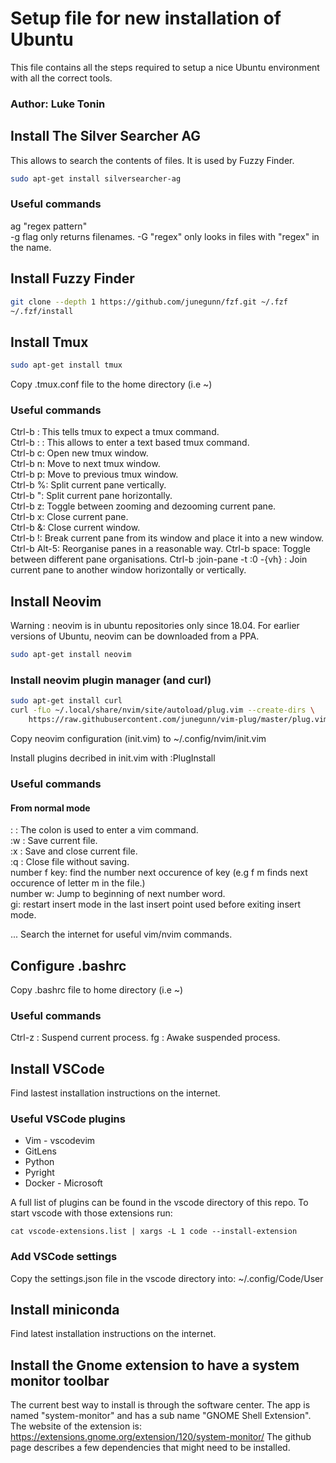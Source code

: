 # Setup file for new installation of Ubuntu

This file contains all the steps required to setup a nice Ubuntu environment with all the correct tools.

### Author: Luke Tonin


## Install The Silver Searcher AG
This allows to search the contents of files. It is used by Fuzzy Finder.
```bash
sudo apt-get install silversearcher-ag
```

### Useful commands
ag "regex pattern"  
-g flag only returns filenames.
-G "regex" only looks in files with "regex" in the name.

## Install Fuzzy Finder

``` bash
git clone --depth 1 https://github.com/junegunn/fzf.git ~/.fzf
~/.fzf/install
```

## Install Tmux
``` bash
sudo apt-get install tmux
```

Copy .tmux.conf file to the home directory (i.e ~)

### Useful commands
Ctrl-b : This tells tmux to expect a tmux command.  
Ctrl-b : : This allows to enter a text based tmux command.  
Ctrl-b c: Open new tmux window.  
Ctrl-b n: Move to next tmux window.  
Ctrl-b p: Move to previous tmux window.  
Ctrl-b %: Split current pane vertically.  
Ctrl-b ": Split current pane horizontally.  
Ctrl-b z: Toggle between zooming and dezooming current pane.  
Ctrl-b x: Close current pane.  
Ctrl-b &: Close current window.  
Ctrl-b !: Break current pane from its window and place it into a new window.  
Ctrl-b Alt-5: Reorganise panes in a reasonable way.
Ctrl-b space: Toggle between different pane organisations.
Ctrl-b :join-pane -t :0 -{vh} : Join current pane to another window horizontally or vertically.


## Install Neovim
Warning : neovim is in ubuntu repositories only since 18.04. For earlier versions of Ubuntu, neovim can be downloaded from a PPA.
``` bash
sudo apt-get install neovim
```

### Install neovim plugin manager (and curl)
``` bash
sudo apt-get install curl
curl -fLo ~/.local/share/nvim/site/autoload/plug.vim --create-dirs \
    https://raw.githubusercontent.com/junegunn/vim-plug/master/plug.vim
```

Copy neovim configuration (init.vim) to ~/.config/nvim/init.vim  

Install plugins decribed in init.vim with :PlugInstall  

### Useful commands
#### From normal mode
: : The colon is used to enter a vim command.   
:w : Save current file.  
:x : Save and close current file.  
:q : Close file without saving.  
number f key: find the number next occurence of key (e.g f m finds next occurence of letter m in the file.)  
number w: Jump to beginning of next number word.  
gi: restart insert mode in the last insert point used before exiting insert mode.  

... Search the internet for useful vim/nvim commands.  

## Configure .bashrc
Copy .bashrc file to home directory (i.e ~)

### Useful commands
Ctrl-z : Suspend current process.
fg : Awake suspended process.


## Install VSCode
Find lastest installation instructions on the internet.

### Useful VSCode plugins
- Vim - vscodevim 
- GitLens
- Python
- Pyright
- Docker - Microsoft

A full list of plugins can be found in the vscode directory of this repo.
To start vscode with those extensions run:
```
cat vscode-extensions.list | xargs -L 1 code --install-extension
```


### Add VSCode settings
Copy the settings.json file in the vscode directory into:
~/.config/Code/User

## Install miniconda
Find latest installation instructions on the internet.  

## Install the Gnome extension to have a system monitor toolbar
The current best way to install is through the software center.
The app is named "system-monitor" and has a sub name "GNOME Shell Extension".
The website of the extension is: https://extensions.gnome.org/extension/120/system-monitor/
The github page describes a few dependencies that might need to be installed.